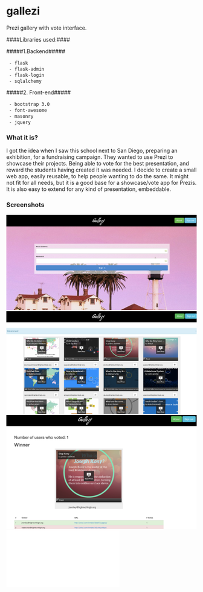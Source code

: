 gallezi
=======

Prezi gallery with vote interface.


####Libraries used:####

#####1.Backend#####

     - flask
     - flask-admin
     - flask-login
     - sqlalchemy

#####2. Front-end#####

     - bootstrap 3.0
     - font-awesome
     - masonry
     - jquery


### What it is? ###
I got the idea when I saw this school next to San Diego, preparing an exhibition, for a fundraising campaign. They wanted to use Prezi to showcase their projects. Being able to vote for the best presentation, and reward the students having created it was needed.
I decide to create a small web app, easily reusable, to help people wanting to do the same.
It might not fit for all needs, but it is a good base for a showcase/vote app for Prezis.
It is also easy to extend for any kind of presentation, embeddable.


### Screenshots ###
![Login](screenshots/login.png)
![Home](screenshots/home_2.png)
![Results](screenshots/results.png)
![Submit presentation](screenshots/submit_presentation.pgn)

